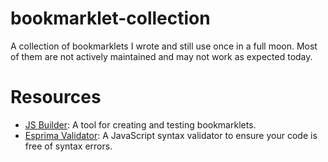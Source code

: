 # bookmarklet-collection

A collection of bookmarklets I wrote and still use once in a full moon. Most of them are not actively maintained and may not work as expected today.

# Resources

- [JS Builder](http://subsimple.com/bookmarklets/jsbuilder.htm): A tool for creating and testing bookmarklets.
- [Esprima Validator](https://esprima.org/demo/validate.html): A JavaScript syntax validator to ensure your code is free of syntax errors.
